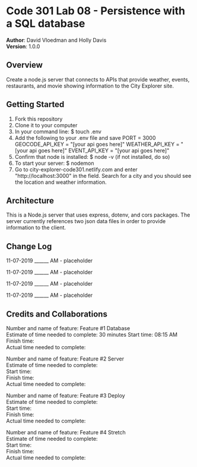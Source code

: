 # Code 301 Lab 08 - Persistence with a SQL database

**Author**: David Vloedman and Holly Davis  
**Version**: 1.0.0
<!-- (increment the patch/fix version number if you make more commits past your first submission) -->

## Overview
Create a node.js server that connects to APIs that provide weather, events, restaurants, and movie showing information to the City Explorer site. 

<!-- Provide a high level overview of what this application is and why you are building it, beyond the fact that it's an assignment for this class. (i.e. What's your problem domain?) -->

## Getting Started
<!-- What are the steps that a user must take in order to build this app on their own machine and get it running? -->
1. Fork this repository
2. Clone it to your computer
3. In your command line: $ touch .env
4. Add the following to your .env file and save
PORT = 3000
GEOCODE_API_KEY = "[your api goes here]"
WEATHER_API_KEY = "[your api goes here]"
EVENT_API_KEY = "[your api goes here]"
5. Confirm that node is installed: $ node -v (if not installed, do so)
6. To start your server: $ nodemon
7. Go to city-explorer-code301.netlify.com and enter "http://localhost:3000" in the field. Search for a city and you should see the location and weather information. 

## Architecture
<!-- Provide a detailed description of the application design. What technologies (languages, libraries, etc) you're using, and any other relevant design information. -->

This is a Node.js server that uses express, dotenv, and cors packages. The server currently references two json data files in order to provide information to the client. 

## Change Log

11-07-2019 ______ AM - placeholder

11-07-2019 ______ AM - placeholder

11-07-2019 ______ AM - placeholder

11-07-2019 ______ AM - placeholder


<!-- Use this area to document the iterative changes made to your application as each feature is successfully implemented. Use time stamps. Here's an examples:

01-01-2001 4:59pm - Application now has a fully-functional express server, with a GET route for the location resource.-->

## Credits and Collaborations
<!-- Give credit (and a link) to other people or resources that helped you build this application. -->


Number and name of feature: Feature #1 Database  
Estimate of time needed to complete: 30 minutes 
Start time: 08:15 AM
Finish time:  
Actual time needed to complete:  

Number and name of feature: Feature #2 Server  
Estimate of time needed to complete:  
Start time:  
Finish time:  
Actual time needed to complete:  


Number and name of feature: Feature #3 Deploy  
Estimate of time needed to complete:  
Start time:  
Finish time:  
Actual time needed to complete:  

Number and name of feature: Feature #4 Stretch  
Estimate of time needed to complete:  
Start time:  
Finish time:  
Actual time needed to complete:  